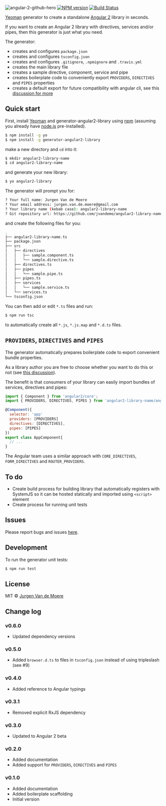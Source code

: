 ![angular-2-github-hero](https://cloud.githubusercontent.com/assets/1859381/15291385/d643128a-1b7d-11e6-9e78-173c6e82cf91.jpg)
[![NPM version][npm-image]][npm-url] [![Build Status][travis-image]][travis-url]

[Yeoman](http://yeoman.io) generator to create a standalone [Angular 2](https://angular.io/) library in seconds.

If you want to create an Angular 2 library with directives, services and/or pipes, then this generator is just what you need.

The generator:

- creates and configures `package.json`
- creates and configures `tsconfig.json`
- creates and configures `.gitignore`, `.npmignore` and `.travis.yml`
- creates the main library file
- creates a sample directive, component, service and pipe
- creates boilerplate code to conveniently export `PROVIDERS`, `DIRECTIVES` and `PIPES` properties
- creates a default export for future compatibility with angular cli, see this [discussion for more](https://github.com/angular/angular-cli/issues/96)


## Quick start

First, install [Yeoman](http://yeoman.io) and generator-angular2-library using [npm](https://www.npmjs.com/) (assuming you already have [node.js](https://nodejs.org/) pre-installed).

```bash
$ npm install -g yo
$ npm install -g generator-angular2-library
```

make a new directory and `cd` into it:

```bash
$ mkdir angular2-library-name
$ cd angular2-library-name
```

and generate your new library:

```bash
$ yo angular2-library
```

The generator will prompt you for:

```bash
? Your full name: Jurgen Van de Moere
? Your email address: jurgen.van.de.moere@gmail.com
? Your library name (kebab case): angular2-library-name
? Git repository url: https://github.com/jvandemo/angular2-library-name
```

and create the following files for you:

```bash
.
├── angular2-library-name.ts
├── package.json
├── src
│   ├── directives
│   │   ├── sample.component.ts
│   │   └── sample.directive.ts
│   ├── directives.ts
│   ├── pipes
│   │   └── sample.pipe.ts
│   ├── pipes.ts
│   ├── services
│   │   └── sample.service.ts
│   └── services.ts
└── tsconfig.json
```

You can then add or edit `*.ts` files and run:

```bash
$ npm run tsc
```

to automatically create all `*.js`, `*.js.map` and `*.d.ts` files.

## `PROVIDERS`, `DIRECTIVES` and `PIPES`

The generator automatically prepares boilerplate code to export convenient bundle properties.

As a library author you are free to choose whether you want to do this or not (see [this discussion](https://github.com/angular/angular/issues/5503)).

The benefit is that consumers of your library can easily import bundles of services, directives and pipes:

```javascript
import { Component } from 'angular2/core';
import { PROVIDERS, DIRECTIVES, PIPES } from 'angular2-library-name/angular2-library-name';

@Component({
  selector: 'app'
  providers: [PROVIDERS]
  directives: [DIRECTIVES],
  pipes: [PIPES]
})
export class AppComponent{
  // ...
}

```

The Angular team uses a similar approach with `CORE_DIRECTIVES`, `FORM_DIRECTIVES` and `ROUTER_PROVIDERS`.

## To do

- Create build process for building library that automatically registers with SystemJS so it can be hosted statically and imported using `<script>` element
- Create process for running unit tests

## Issues

Please report bugs and issues [here](https://github.com/jvandemo/generator-angular2-library/issues).

## Development

To run the generator unit tests:

```bash
$ npm run test
```

## License

MIT © [Jurgen Van de Moere](http://www.jvandemo.com)

## Change log

### v0.6.0

- Updated dependency versions

### v0.5.0

- Added `browser.d.ts` to files in `tsconfig.json` instead of using tripleslash (see #9)

### v0.4.0

- Added reference to Angular typings

### v0.3.1

- Removed explicit RxJS dependency

### v0.3.0

- Updated to Angular 2 beta

### v0.2.0

- Added documentation
- Added support for `PROVIDERS`, `DIRECTIVES` and `PIPES`

### v0.1.0

- Added documentation
- Added boilerplate scaffolding
- Initial version

[npm-image]: https://badge.fury.io/js/generator-angular2-library.svg
[npm-url]: https://npmjs.org/package/generator-angular2-library
[travis-image]: https://travis-ci.org/jvandemo/generator-angular2-library.svg?branch=master
[travis-url]: https://travis-ci.org/jvandemo/generator-angular2-library
[daviddm-image]: https://david-dm.org/jvandemo/generator-angular2-library.svg?theme=shields.io
[daviddm-url]: https://david-dm.org/jvandemo/generator-angular2-library
[coveralls-image]: https://coveralls.io/repos/jvandemo/generator-angular2-library/badge.svg
[coveralls-url]: https://coveralls.io/r/jvandemo/generator-angular2-library

